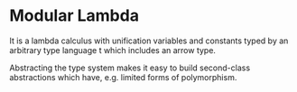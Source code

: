 Modular Lambda
==============

It is a lambda calculus with unification variables and constants
typed by an arbitrary type language t which includes an arrow type.

Abstracting the type system makes it easy to build second-class abstractions
which have, e.g. limited forms of polymorphism.